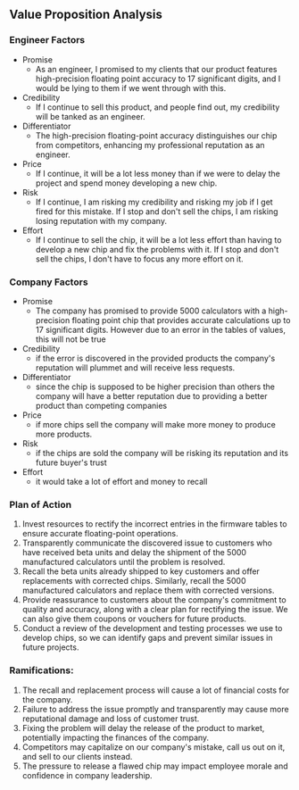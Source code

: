 ## Value Proposition Analysis
### Engineer Factors
- Promise
	- As an engineer, I promised to my clients that our product features high-precision floating point accuracy to 17 significant digits, and I would be lying to them if we went through with this.
- Credibility
	- If I continue to sell this product, and people find out, my credibility will be tanked as an engineer.
- Differentiator
	- The high-precision floating-point accuracy distinguishes our chip from competitors, enhancing my professional reputation as an engineer.
- Price
	- If I continue, it will be a lot less money than if we were to delay the project and spend money developing a new chip.
- Risk
	- If I continue, I am risking my credibility and risking my job if I get fired for this mistake. If I stop and don't sell the chips, I am risking losing reputation with my company.
- Effort
	- If I continue to sell the chip, it will be a lot less effort than having to develop a new chip and fix the problems with it. If I stop and don't sell the chips, I don't have to focus any more effort on it.

### Company Factors
- Promise
	- The company has promised to provide 5000 calculators with a high-precision floating point chip that provides accurate calculations up to 17 significant digits.  However due to an error in the tables of values, this will not be true
- Credibility
	- if the error is discovered in the provided products the company's reputation will plummet and will receive less requests.
- Differentiator
	- since the chip is supposed to be higher precision than others the company will have a better reputation due to providing a better product than competing companies
- Price
	- if more chips sell the company will make more money to produce more products.
- Risk
	- if the chips are sold the company will be risking its reputation and its future buyer's trust
- Effort
	- it would take a lot of effort and money to recall

### Plan of Action
1. Invest resources to rectify the incorrect entries in the firmware tables to ensure accurate floating-point operations.
2. Transparently communicate the discovered issue to customers who have received beta units and delay the shipment of the 5000 manufactured calculators until the problem is resolved.
3. Recall the beta units already shipped to key customers and offer replacements with corrected chips. Similarly, recall the 5000 manufactured calculators and replace them with corrected versions.
4. Provide reassurance to customers about the company's commitment to quality and accuracy, along with a clear plan for rectifying the issue. We can also give them coupons or vouchers for future products.
5. Conduct a review of the development and testing processes we use to develop chips, so we can identify gaps and prevent similar issues in future projects.

### Ramifications:
1. The recall and replacement process will cause a lot of financial costs for the company.
2. Failure to address the issue promptly and transparently may cause more reputational damage and loss of customer trust.
3. Fixing the problem will delay the release of the product to market, potentially impacting the finances of the company.
4. Competitors may capitalize on our company's mistake, call us out on it, and sell to our clients instead.
5. The pressure to release a flawed chip may impact employee morale and confidence in company leadership.